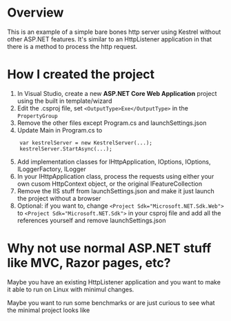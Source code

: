 # Overview
This is an example of a simple bare bones http server using Kestrel without other ASP.NET features. It's similar to an HttpListener application in that there is a method to process the http request.

# How I created the project
1. In Visual Studio, create a new **ASP.NET Core Web Application** project using the built in template/wizard
2. Edit the .csproj file, set `<OutputType>Exe</OutputType>` in the `PropertyGroup`
3. Remove the other files except Program.cs and launchSettings.json
4. Update Main in Program.cs to
```
    var kestrelServer = new KestrelServer(...);
    kestrelServer.StartAsync(...);
```
5. Add implementation classes for IHttpApplication<TContext>, IOptions<KestrelServerOptions>, IOptions<SocketTransportOptions>, ILoggerFactory, ILogger
6. In your IHttpApplication class, process the requests using either your own cusom HttpContext object, or the original IFeatureCollection
7. Remove the IIS stuff from launchSettings.json and make it just launch the project without a browser
8. Optional: if you want to, change `<Project Sdk="Microsoft.NET.Sdk.Web">` to `<Project Sdk="Microsoft.NET.Sdk">` in your csproj file and add all the references yourself and remove launchSettings.json

# Why not use normal ASP.NET stuff like MVC, Razor pages, etc?
Maybe you have an existing HttpListener application and you want to make it able to run on Linux with minimul changes.

Maybe you want to run some benchmarks or are just curious to see what the minimal project looks like
